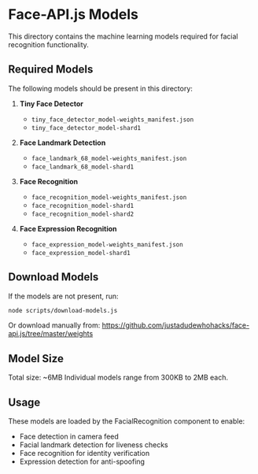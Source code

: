 # Face-API.js Models

This directory contains the machine learning models required for facial recognition functionality.

## Required Models

The following models should be present in this directory:

1. **Tiny Face Detector**
   - `tiny_face_detector_model-weights_manifest.json`
   - `tiny_face_detector_model-shard1`

2. **Face Landmark Detection**
   - `face_landmark_68_model-weights_manifest.json`
   - `face_landmark_68_model-shard1`

3. **Face Recognition**
   - `face_recognition_model-weights_manifest.json`
   - `face_recognition_model-shard1`
   - `face_recognition_model-shard2`

4. **Face Expression Recognition**
   - `face_expression_model-weights_manifest.json`
   - `face_expression_model-shard1`

## Download Models

If the models are not present, run:

```bash
node scripts/download-models.js
```

Or download manually from: https://github.com/justadudewhohacks/face-api.js/tree/master/weights

## Model Size

Total size: ~6MB
Individual models range from 300KB to 2MB each.

## Usage

These models are loaded by the FacialRecognition component to enable:
- Face detection in camera feed
- Facial landmark detection for liveness checks
- Face recognition for identity verification
- Expression detection for anti-spoofing
